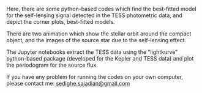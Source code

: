 Here, there are some python-based codes which find the best-fitted model for the self-lensing signal detected in the TESS photometric data, and depict the corner 
plots, best-fitted models.  

There are two animation which show the stellar orbit around the compact object, and the images of the source star due to the self-lensing effect.

The Jupyter notebooks extract the TESS data using the "lightkurve" python-based package (developed for the Kepler and TESS data) and plot the periodogram 
for the source flux. 

If you have any problem for running the codes on your own computer, please contact me:  sedighe.sajadian@gmail.com
